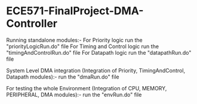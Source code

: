 # ECE571-FinalProject-DMA-Controller
Running standalone modules:- 
For Priority logic run the "priorityLogicRun.do" file
For Timing and Control logic run the "timingAndControlRun.do" file
For Datapath logic run the "datapathRun.do" file



System Level DMA integration (Integration of Priority, TimingAndControl, Datapath modules):- run the "dmaRun.do" file



For testing the whole Environment (Integration of CPU, MEMORY, PERIPHERAL, DMA modules):- run the "envRun.do" file
